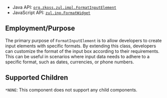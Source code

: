 
- Java API: [`org.zkoss.zul.impl.FormatInputElement`](https://www.zkoss.org/javadoc/latest/zk/org/zkoss/zul/impl/FormatInputElement.html)
- JavaScript API: [`zul.inp.FormatWidget`](https://www.zkoss.org/javadoc/latest/jsdoc/classes/zul.inp.FormatWidget.html)

## Employment/Purpose
The primary purpose of `FormatInputElement` is to allow developers to create input elements with specific formats. By extending this class, developers can customize the format of the input box according to their requirements. This can be useful in scenarios where input data needs to adhere to a specific format, such as dates, currencies, or phone numbers.

## Supported Children
`*NONE`: This component does not support any child components.

